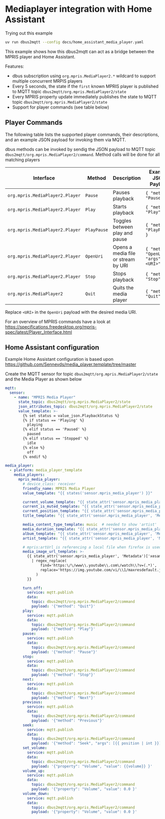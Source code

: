 # Mediaplayer integration with Home Assistant

Trying out this example

```bash
uv run dbus2mqtt --config docs/home_assistant_media_player.yaml
```

This example shows how this dbus2mqtt can act as a bridge between the MPRIS player and Home Assistant.

Features:

* dbus subscription using `org.mpris.MediaPlayer2.*` wildcard to support multiple concurrent MRPIS players
* Every 5 seconds, the state if the `first` known MPRIS player is published to MQTT topic `dbus2mqtt/org.mpris.MediaPlayer2/state`
* Every MPRIS property update immediately publishes the state to MQTT topic `dbus2mqtt/org.mpris.MediaPlayer2/state`
* Support for player commands (see table below)

## Player Commands

The following table lists the supported player commands, their descriptions, and an example JSON payload for invoking them via MQTT.

dbus methods can be invoked by sendig the JSON payload to MQTT topic `dbus2mqtt/org.mpris.MediaPlayer2/command`. Method calls will be done for all matching players

| Interface                       | Method     | Description                              | Example JSON Payload                                                               |
|---------------------------------|------------|------------------------------------------|------------------------------------------------------------------------------------|
| `org.mpris.MediaPlayer2.Player` | `Pause`    | Pauses playback                          | `{ "method": "Pause" }`                                                            |
| `org.mpris.MediaPlayer2.Player` | `Play`     | Starts playback                          | `{ "method": "Play" }`                                                             |
| `org.mpris.MediaPlayer2.Player` | `PlayPause`| Toggles between play and pause           | `{ "method": "PlayPause" }`                                                        |
| `org.mpris.MediaPlayer2.Player` | `OpenUri`  | Opens a media file or stream by URI      | `{ "method": "OpenUri", "args": ["<URI>"] }`                                       |
| `org.mpris.MediaPlayer2.Player` | `Stop`     | Stops playback                           | `{ "method": "Stop" }`                                                             |
| `org.mpris.MediaPlayer2`        | `Quit`     | Quits the media player                   | `{ "method": "Quit" }`                                                             |

Replace `<URI>` in the `OpenUri` payload with the desired media URI.

For an overview of MPRIS commands have a look at <https://specifications.freedesktop.org/mpris-spec/latest/Player_Interface.html>

## Home Assistant configuration

Example Home Assistant configuration is based upon <https://github.com/Sennevds/media_player.template/tree/master>

Create the MQTT sensor for topic `dbus2mqtt/org.mpris.MediaPlayer2/state` and the Media Player as shown below

```yaml
mqtt:
  sensor:
    - name: "MPRIS Media Player"
      state_topic: dbus2mqtt/org.mpris.MediaPlayer2/state
      json_attributes_topic: dbus2mqtt/org.mpris.MediaPlayer2/state
      value_template: >-
        {% set status = value_json.PlaybackStatus %}
        {% if status == 'Playing' %}
          playing
        {% elif status == 'Paused' %}
          paused
        {% elif status == 'Stopped' %}
          idle
        {% else %}
          off
        {% endif %}

media_player:
  - platform: media_player_template
    media_players:
      mpris_media_player:
        # device_class: receiver
        friendly_name: MPRIS Media Player
        value_template: "{{ states('sensor.mpris_media_player') }}"

        current_volume_template: "{{ state_attr('sensor.mpris_media_player', 'Volume') }}"
        current_is_muted_template: "{{ state_attr('sensor.mpris_media_player', 'Volume') == 0 }}"
        current_position_template: "{{ state_attr('sensor.mpris_media_player', 'Position') }}"
        title_template: "{{ state_attr('sensor.mpris_media_player', 'Metadata')['xesam:title'] }}"

        media_content_type_template: music  # needed to show 'artist'
        media_duration_template: "{{ state_attr('sensor.mpris_media_player', 'Metadata')['mpris:length'] }}"
        album_template: "{{ state_attr('sensor.mpris_media_player', 'Metadata')['xesam:album'] }}"
        artist_template: "{{ state_attr('sensor.mpris_media_player', 'Metadata')['xesam:artist'] | first }}"

        # mpris:artUrl is referencing a local file when firefox is used, for now this will provide Youtube img support
        media_image_url_template: >-
          {{ state_attr('sensor.mpris_media_player', 'Metadata')['xesam:url']
            | regex_replace(
                find='https:\/\/www\\.youtube\\.com\/watch\\?v=(.*)',
                replace='https://img.youtube.com/vi/\\1/maxresdefault.jpg'
              )
          }}

        turn_off:
          service: mqtt.publish
          data:
            topic: dbus2mqtt/org.mpris.MediaPlayer2/command
            payload: '{"method": "Quit"}'
        play:
          service: mqtt.publish
          data:
            topic: dbus2mqtt/org.mpris.MediaPlayer2/command
            payload: '{"method": "Play"}'
        pause:
          service: mqtt.publish
          data:
            topic: dbus2mqtt/org.mpris.MediaPlayer2/command
            payload: '{"method": "Pause"}'
        stop:
          service: mqtt.publish
          data:
            topic: dbus2mqtt/org.mpris.MediaPlayer2/command
            payload: '{"method": "Stop"}'
        next:
          service: mqtt.publish
          data:
            topic: dbus2mqtt/org.mpris.MediaPlayer2/command
            payload: '{"method": "Next"}'
        previous:
          service: mqtt.publish
          data:
            topic: dbus2mqtt/org.mpris.MediaPlayer2/command
            payload: '{"method": "Previous"}'
        seek:
          service: mqtt.publish
          data:
            topic: dbus2mqtt/org.mpris.MediaPlayer2/command
            payload: '{"method": "Seek", "args": [{{ position | int }}] }'
        set_volume:
          service: mqtt.publish
          data:
            topic: dbus2mqtt/org.mpris.MediaPlayer2/command
            payload: '{"property": "Volume", "value": {{volume}} }'
        volume_up:
          service: mqtt.publish
          data:
            topic: dbus2mqtt/org.mpris.MediaPlayer2/command
            payload: '{"property": "Volume", "value": 0.0 }'
        volume_down:
          service: mqtt.publish
          data:
            topic: dbus2mqtt/org.mpris.MediaPlayer2/command
            payload: '{"property": "Volume", "value": 0.0 }'
```
